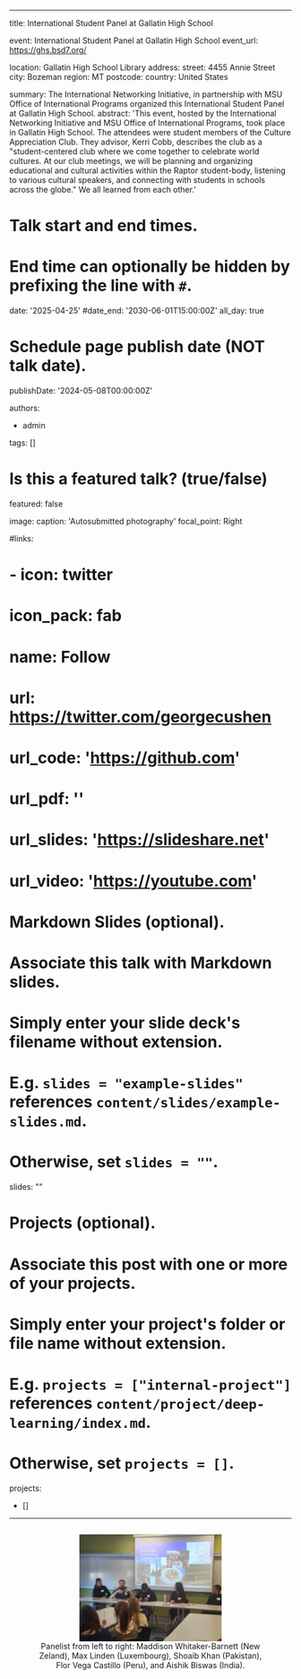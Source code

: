 ---
title: International Student Panel at Gallatin High School

event: International Student Panel at Gallatin High School
event_url: https://ghs.bsd7.org/

location: Gallatin High School Library
address:
  street: 4455 Annie Street
  city: Bozeman
  region: MT
  postcode: 
  country: United States

summary: The International Networking Initiative, in partnership with MSU Office of International Programs organized this International Student Panel at Gallatin High School.
abstract: 'This event, hosted by the International Networking Initiative and MSU Office of International Programs, took place in Gallatin High School. The attendees were student members of the Culture Appreciation Club. They advisor, Kerri Cobb, describes the club as a "student-centered club where we come together to celebrate world cultures. At our club meetings, we will be planning and organizing educational and cultural activities within the Raptor student-body, listening to various cultural speakers, and connecting with students in schools across the globe." We all learned from each other.'

# Talk start and end times.
#   End time can optionally be hidden by prefixing the line with `#`.
date: '2025-04-25'
#date_end: '2030-06-01T15:00:00Z'
all_day: true

# Schedule page publish date (NOT talk date).
publishDate: '2024-05-08T00:00:00Z'

authors:
  - admin

tags: []

# Is this a featured talk? (true/false)
featured: false

image:
  caption: 'Autosubmitted photography'
  focal_point: Right

#links:
#  - icon: twitter
#    icon_pack: fab
#    name: Follow
#    url: https://twitter.com/georgecushen
# url_code: 'https://github.com'
# url_pdf: ''
# url_slides: 'https://slideshare.net'
# url_video: 'https://youtube.com'

# Markdown Slides (optional).
#   Associate this talk with Markdown slides.
#   Simply enter your slide deck's filename without extension.
#   E.g. `slides = "example-slides"` references `content/slides/example-slides.md`.
#   Otherwise, set `slides = ""`.
slides: ""

# Projects (optional).
#   Associate this post with one or more of your projects.
#   Simply enter your project's folder or file name without extension.
#   E.g. `projects = ["internal-project"]` references `content/project/deep-learning/index.md`.
#   Otherwise, set `projects = []`.
projects:
  - []

-------

  <div style="display: flex; justify-content: center;">
  <figure style="text-align: center;">
    <img src="a.jpg" alt="figure" width="60%" style="margin-left: auto; margin-right: auto; display: block;">
    <figcaption>Panelist from left to right: Maddison Whitaker-Barnett (New Zeland), Max Linden (Luxembourg), Shoaib Khan (Pakistan), Flor Vega Castillo (Peru), and Aishik Biswas (India). </figcaption>
  </figure>
  </div>
